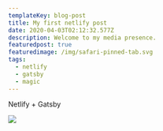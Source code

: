 ```yaml
---
templateKey: blog-post
title: My first netlify post
date: 2020-04-03T02:12:32.577Z
description: Welcome to my media presence.
featuredpost: true
featuredimage: /img/safari-pinned-tab.svg
tags:
  - netlify
  - gatsby
  - magic
---
```

Netlify + Gatsby

![](/img/2002638.jpg)